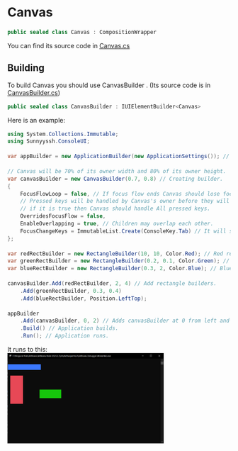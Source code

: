 <h1>Canvas</h1>

```csharp
public sealed class Canvas : CompositionWrapper
```
You can find its source code in <a href="../src/UIElements/Wrappers/Canvas/Canvas.cs">Canvas.cs</a>

<h2>Building</h2>
To build Canvas you should use CanvasBuilder . (Its source code is in <a href="../src/UIElements/Wrappers/Canvas/CanvasBuilder.cs">CanvasBuilder.cs</a>)
<br/>

```csharp
public sealed class CanvasBuilder : IUIElementBuilder<Canvas>
```

Here is an example:
```csharp
using System.Collections.Immutable;
using Sunnyyssh.ConsoleUI;

var appBuilder = new ApplicationBuilder(new ApplicationSettings()); // App builder init.

// Canvas will be 70% of its owner width and 80% of its owner height.
var canvasBuilder = new CanvasBuilder(0.7, 0.8) // Creating builder.
{
    FocusFlowLoop = false, // If focus flow ends Canvas should lose focus.
    // Pressed keys will be handled by Canvas's owner before they will be handled by Canvas.
    // if it is true then Canvas should handle All pressed keys.
    OverridesFocusFlow = false, 
    EnableOverlapping = true, // Children may overlap each other. 
    FocusChangeKeys = ImmutableList.Create(ConsoleKey.Tab) // It will switch between IFocusable elements by pressing Tab.
};

var redRectBuilder = new RectangleBuilder(10, 10, Color.Red); // Red rectangle builder.
var greenRectBuilder = new RectangleBuilder(0.2, 0.1, Color.Green); // Green rectangle builder.
var blueRectBuilder = new RectangleBuilder(0.3, 2, Color.Blue); // Blue rectangle builder.

canvasBuilder.Add(redRectBuilder, 2, 4) // Add rectangle builders.
    .Add(greenRectBuilder, 0.3, 0.4)
    .Add(blueRectBuilder, Position.LeftTop);

appBuilder
    .Add(canvasBuilder, 0, 2) // Adds canvasBuilder at 0 from left and 2 pixels from top.
    .Build() // Application builds.
    .Run(); // Application runs.
```

It runs to this:
<br/>
<img src="Canvas.demo.png" width=70%/>

